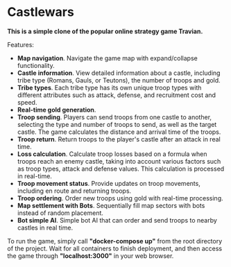 # Castlewars

**This is a simple clone of the popular online strategy game Travian.**

Features:

- **Map navigation**. Navigate the game map with expand/collapse functionality.
- **Castle information**. View detailed information about a castle, including tribe type (Romans, Gauls, or Teutons), the number of troops and gold.
- **Tribe types**. Each tribe type has its own unique troop types with different attributes such as attack, defense, and recruitment cost and speed.
- **Real-time gold generation**.
- **Troop sending**. Players can send troops from one castle to another, selecting the type and number of troops to send, as well as the target castle. The game calculates the distance and arrival time of the troops.
- **Troop return**. Return troops to the player's castle after an attack in real time.
- **Loss calculation**. Calculate troop losses based on a formula when troops reach an enemy castle, taking into account various factors such as troop types, attack and defense values. This calculation is processed in real-time.
- **Troop movement status**. Provide updates on troop movements, including en route and returning troops.
- **Troop ordering**. Order new troops using gold with real-time processing.
- **Map settlement with Bots**. Sequentially fill map sectors with bots instead of random placement.
- **Bot simple AI**. Simple bot AI that can order and send troops to nearby castles in real time.

To run the game, simply call **"docker-compose up"** from the root directory of the project. Wait for all containers to finish deployment, and then access the game through **"localhost:3000"** in your web browser. 
